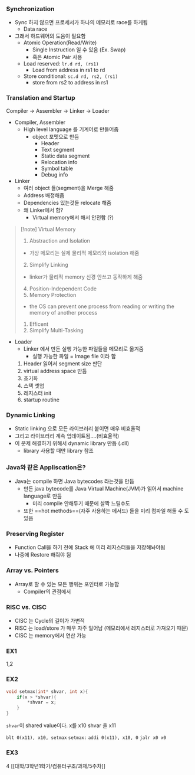 ### Synchronization
- Sync 하지 않으면 프로세서가 하나의 메모리로 race를 하게됨
	- Data race
- 그래서 하드웨어의 도움이 필요함
	- Atomic Operation(Read/Write)
		- Single Instruction 일 수 있음 (Ex. Swap)
		- 혹은 Atomic Pair 사용
	- Load reserved: `lr.d rd, (rs1)`
		- Load from address in rs1 to rd
	- Store conditional: `sc.d rd, rs2, (rs1)`
		- store from rs2 to address in rs1
### Translation and Startup
Compiler -> Assembler -> Linker -> Loader
- Compiler, Assembler
	- High level language 를 기계어로 만들어줌
		- object 포멧으로 만듬
			- Header
			- Text segment
			- Static data segment
			- Relocation info
			- Symbol table
			- Debug info
- Linker
	- 여러 object 들(segment)을 Merge 해줌
	- Address 배정해줌
	- Dependencies 있는것들 relocate 해줌
	- 왜 Linker에서 함?
		- Virtual memory에서 해서 안전함 (?)
		
> [!note] Virtual Memory
> 1. Abstraction and Isolation
> 	- 가상 메모리는 실제 물리적 메모리와 isolation 해줌
> 2. Simplify Linking
> 	- linker가 물리적 memory 신경 안쓰고 동작하게 해줌
> 4. Position-Independent Code
> 5. Memory Protection
> 	- the OS can prevent one process from reading or writing the memory of another process
> 1. Efficent
> 2. Simplify Multi-Tasking

- Loader
	- Linker 에서 만든 실행 가능한 파일들을 메모리로 옮겨줌
		- 실행 가능한 파일 = Image file 이라 함
	1.  Header 읽어서 segment size 판단
	2. virtual address space 만듬
	3. 초기화
	4. 스택 셋업
	5. 레지스터 init
	6. startup routine

### Dynamic Linking
- Static linking 으로 모든 라이브러리 붙이면 매우 비효율적
- 그리고 라이브러리 계속 업데이트됨....(비효율적)
- 이 문제 해결하기 위해서 dynamic library 만듬 (.dll)
	- library 사용할 때만 library 참조

### Java와 같은 Appliscation은?
- Java는 compile 하면 Java bytecodes 라는것을 만듬
	- 만든 java bytecode를 Java Virtual Machine(JVM)가 읽어서 machine language로 만듬
		- 미리 compile 안해두기 때문에 살짝 느릴수도
	- 또한 ==hot methods==(자주 사용하는 메서드) 들을 미리 컴파일 해둘 수 도 있음


### Preserving Register
- Function Call을 하기 전에 Stack 에 미리 레지스터들을 저장해놔야됨
- 나중에 Restore 해줘야 됨

### Array vs. Pointers
- Array로 할 수 있는 모든 행위는 포인터로 가능함
	- Compiler의 관점에서
### RISC vs. CISC
- CISC 는 Cycle의 길이가 가변적
- RISC 는 load/store 가 매우 자주 일어남 (메모리에서 레지스터로 가져오기 때문)
- CISC 는 memory에서 연산 가능

### EX1
1,2

### EX2
```C
void setmax(int* shvar, int x){
	if(x > *shvar){
		*shvar = x;
	}
}
```
`shvar`이 shared value이다.
x를 x10 shvar 을 x11


`blt 0(x11), x10, setmax`
`setmax:`
`addi 0(x11), x10, 0`
`jalr x0 x0`


### EX3
4
[[대학/3학년1학기/컴퓨터구조/과제/5주차]]